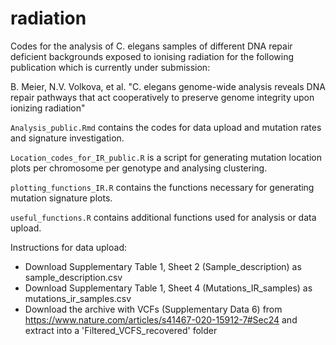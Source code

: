 # radiation
Codes for the analysis of C. elegans samples of different DNA repair deficient backgrounds exposed to ionising radiation for the following publication which is currently under submission:

B. Meier, N.V. Volkova, et al. "C. elegans genome-wide analysis reveals DNA repair pathways that act cooperatively to preserve genome integrity upon ionizing radiation"

`Analysis_public.Rmd` contains the codes for data upload and mutation rates and signature investigation.

`Location_codes_for_IR_public.R` is a script for generating mutation location plots per chromosome per genotype and analysing clustering.

`plotting_functions_IR.R` contains the functions necessary for generating mutation signature plots.

`useful_functions.R` contains additional functions used for analysis or data upload.

Instructions for data upload:

- Download Supplementary Table 1, Sheet 2 (Sample_description) as sample_description.csv
- Download Supplementary Table 1, Sheet 4 (Mutations_IR_samples) as mutations_ir_samples.csv
- Download the archive with VCFs (Supplementary Data 6) from https://www.nature.com/articles/s41467-020-15912-7#Sec24 and extract into a 'Filtered_VCFS_recovered' folder

